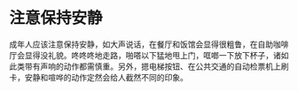 # 注意保持安静

成年人应该注意保持安静，如大声说话，在餐厅和饭馆会显得很粗鲁，在自助咖啡厅会显得没礼貌。咚咚咚地走路，啪嗒以下猛地甩上门，哐啷一下放下杯子，诸如此类带有声响的动作都需慎重。另外，摁电梯按钮、在公共交通的自动检票机上刷卡，安静和喧哗的动作定然会给人截然不同的印象。
